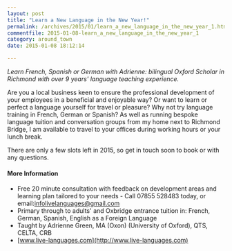 ```yaml
---
layout: post
title: "Learn a New Language in the New Year!"
permalink: /archives/2015/01/learn_a_new_language_in_the_new_year_1.html
commentfile: 2015-01-08-learn_a_new_language_in_the_new_year_1
category: around_town
date: 2015-01-08 18:12:14

---
```


*Learn French, Spanish or German with Adrienne: bilingual Oxford Scholar in Richmond with over 9 years' language teaching experience.*

Are you a local business keen to ensure the professional development of your employees in a beneficial and enjoyable way? Or want to learn or perfect a language yourself for travel or pleasure? Why not try language training in French, German or Spanish? As well as running bespoke language tuition and conversation groups from my home next to Richmond Bridge, I am available to travel to your offices during working hours or your lunch break.

There are only a few slots left in 2015, so get in touch soon to book or with any questions.

#### More Information

-   Free 20 minute consultation with feedback on development areas and learning plan tailored to your needs - Call 07855 528483 today, or email:<infolivelanguages@gmail.com>
-   Primary through to adults' and Oxbridge entrance tuition in: French, German, Spanish, English as a Foreign Language
-   Taught by Adrienne Green, MA (Oxon) (University of Oxford), QTS, CELTA, CRB
-   [www.live-languages.com](http://www.live-languages.com)
